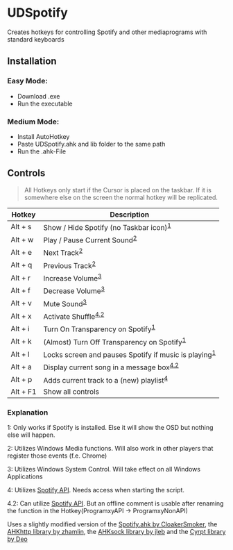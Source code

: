 # UDSpotify
Creates hotkeys for controlling Spotify and other mediaprograms with standard keyboards

## Installation

  ### Easy Mode:
  * Download .exe
  * Run the executable
   ### Medium Mode:
  * Install AutoHotkey
  * Paste UDSpotify.ahk and lib folder to the same path
  * Run the .ahk-File


## Controls

>All Hotkeys only start if the Cursor is placed on the taskbar. If it is somewhere else on the screen the normal hotkey will be replicated.


Hotkey | Description
------------ | -------------
Alt + s | Show / Hide Spotify (no Taskbar icon)<sup>[1](#foot1)</sup>
Alt + w | Play / Pause Current Sound<sup>[2](#foot2)</sup>
Alt + e | Next Track<sup>[2](#foot2)</sup>
Alt + q | Previous Track<sup>[2](#foot2)</sup>
Alt + r | Increase Volume<sup>[3](#foot3)</sup>
Alt + f | Decrease Volume<sup>[3](#foot3)</sup>
Alt + v | Mute Sound<sup>[3](#foot3)</sup>
Alt + x | Activate Shuffle<sup>[4.2](#foot42)</sup>
Alt + i | Turn On Transparency on Spotify<sup>[1](#foot1)</sup>
Alt + k | (Almost) Turn Off Transparency on Spotify<sup>[1](#foot1)</sup>
Alt + l | Locks screen and pauses Spotify if music is playing<sup>[1](#foot1)</sup>
Alt + a | Display current song in a message box<sup>[4.2](#foot42)</sup>
Alt + p | Adds current track to a (new) playlist<sup>[4](#foot4)</sup>
Alt + F1 | Show all controls

### Explanation

<a name="foot1">1</a>: Only works if Spotify is installed. Else it will show the OSD but nothing else will happen.

<a name="foot2">2</a>: Utilizes Windows Media functions. Will also work in other players that register those events (f.e. Chrome)

<a name="foot3">3</a>: Utilizes Windows System Control. Will take effect on all Windows Applications

<a name="foot4">4</a>: Utilizes [Spotify API](https://github.com/CloakerSmoker/Spotify.ahk). Needs access when starting the script.

<a name="foot42">4.2</a>: Can utilize [Spotify API](https://github.com/CloakerSmoker/Spotify.ahk). But an offline comment is usable after renaming the function in the Hotkey(ProgramxyAPI -> ProgramxyNonAPI)


Uses a slightly modified version of the [Spotify.ahk by CloakerSmoker](https://github.com/CloakerSmoker/Spotify.ahk), the [AHKhttp library by zhamlin](https://github.com/zhamlin/AHKhttp), the [AHKsock library by jleb](https://github.com/jleb/AHKsock) and the [Cyrpt library by Deo](https://autohotkey.com/board/topic/67155-ahk-l-crypt-ahk-cryptography-class-encryption-hashing/)

